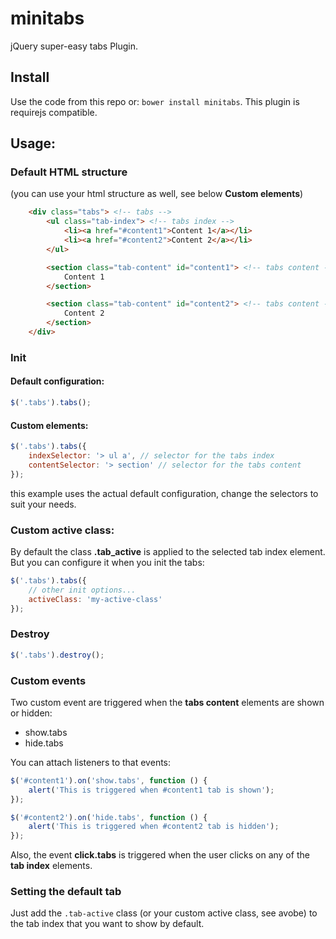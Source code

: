 # minitabs

jQuery super-easy tabs Plugin.

## Install

Use the code from this repo or: ```bower install minitabs```. This plugin is requirejs compatible.

## Usage:

### Default HTML structure

(you can use your html structure as well, see below **Custom elements**)

```html
    <div class="tabs"> <!-- tabs -->
        <ul class="tab-index"> <!-- tabs index -->
            <li><a href="#content1">Content 1</a></li>
            <li><a href="#content2">Content 2</a></li>
        </ul>

        <section class="tab-content" id="content1"> <!-- tabs content -->
            Content 1
        </section>

        <section class="tab-content" id="content2"> <!-- tabs content -->
            Content 2
        </section>
    </div>
```

### Init

#### Default configuration:
```js
$('.tabs').tabs();
```

#### Custom elements:
```js
$('.tabs').tabs({
    indexSelector: '> ul a', // selector for the tabs index
    contentSelector: '> section' // selector for the tabs content
});
```
this example uses the actual default configuration, change the selectors to suit your needs.

### Custom active class:
By default the class __.tab_active__ is applied to the selected tab index element. But you can configure it when you init the tabs:

```js
$('.tabs').tabs({
    // other init options...
    activeClass: 'my-active-class'
});
```

### Destroy

```js
$('.tabs').destroy();
```

### Custom events
Two custom event are triggered when the __tabs content__ elements are shown or hidden:

- show.tabs
- hide.tabs

You can attach listeners to that events:

```js
$('#content1').on('show.tabs', function () {
    alert('This is triggered when #content1 tab is shown');
});

$('#content2').on('hide.tabs', function () {
    alert('This is triggered when #content2 tab is hidden');
});
```

Also, the event __click.tabs__ is triggered when the user clicks on any of the __tab index__ elements.

### Setting the default tab

Just add the ```.tab-active``` class (or your custom active class, see avobe) to the tab index that you want to show by default.